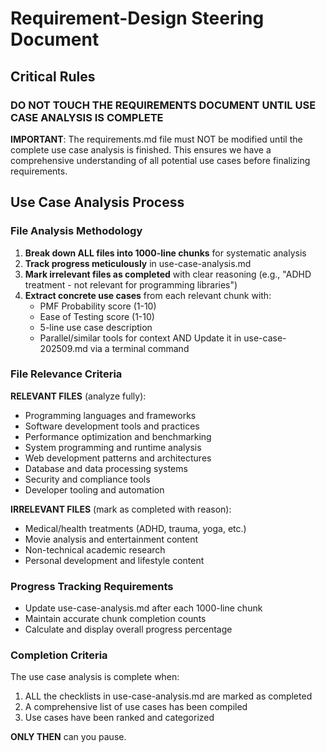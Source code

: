 # Requirement-Design Steering Document

## Critical Rules

### DO NOT TOUCH THE REQUIREMENTS DOCUMENT UNTIL USE CASE ANALYSIS IS COMPLETE

**IMPORTANT**: The requirements.md file must NOT be modified until the complete use case analysis is finished. This ensures we have a comprehensive understanding of all potential use cases before finalizing requirements.

## Use Case Analysis Process



### File Analysis Methodology

1. **Break down ALL files into 1000-line chunks** for systematic analysis
2. **Track progress meticulously** in use-case-analysis.md
3. **Mark irrelevant files as completed** with clear reasoning (e.g., "ADHD treatment - not relevant for programming libraries")
4. **Extract concrete use cases** from each relevant chunk with:
   - PMF Probability score (1-10)
   - Ease of Testing score (1-10) 
   - 5-line use case description
   - Parallel/similar tools for context
   AND Update it in use-case-202509.md via a terminal command 

### File Relevance Criteria

**RELEVANT FILES** (analyze fully):
- Programming languages and frameworks
- Software development tools and practices
- Performance optimization and benchmarking
- System programming and runtime analysis
- Web development patterns and architectures
- Database and data processing systems
- Security and compliance tools
- Developer tooling and automation

**IRRELEVANT FILES** (mark as completed with reason):
- Medical/health treatments (ADHD, trauma, yoga, etc.)
- Movie analysis and entertainment content
- Non-technical academic research
- Personal development and lifestyle content

### Progress Tracking Requirements

- Update use-case-analysis.md after each 1000-line chunk
- Maintain accurate chunk completion counts
- Calculate and display overall progress percentage

### Completion Criteria

The use case analysis is complete when:
1. ALL the checklists in use-case-analysis.md are marked as completed
3. A comprehensive list of use cases has been compiled
4. Use cases have been ranked and categorized

**ONLY THEN** can you pause.